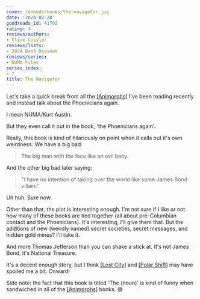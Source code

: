 ```yaml
---
cover: /embeds/books/the-navigator.jpg
date: '2024-02-28'
goodreads_id: 41702
rating: 4
reviews/authors:
- Clive Cussler
reviews/lists:
- 2024 Book Reviews
reviews/series:
- NUMA Files
series_index:
- 7
title: The Navigator
---
```

Let's take a quick break from all the [[Animorphs]]() I've been reading recently and instead talk about the Phoenicians again. 

I mean NUMA/Kurt Austin. 

But they even call it out in the book, 'the Phoenicians again'.

Really, this book is kind of hilariously on point when it calls out it's own weirdness. We have a big bad:

> The big man with the face like an evil baby. 

And the other big bad later saying:

> "I have no intention of taking over the world like some James Bond villain."

Uh huh. Sure now. 

Other than that, the plot is interesting enough. I'm not sure if I like or not how many of these books are tied together (all about pre-Columbian contact and the Phoenicians). It's interesting, I'll give them that. But the additions of new (weirdly named) secret societies, secret messages, and hidden gold mines? I'll take it. 

And more Thomas Jefferson than you can shake a stick at. It's not James Bond, it's National Treasure. 

It's a decent enough story, but I think [[Lost City]]() and [[Polar Shift]]() may have spoiled me a bit. Onward!

<!--more-->

Side note: the fact that this book is titled 'The (noun)' is kind of funny when sandwiched in all of the [[Animorphs]]() books. :smile: